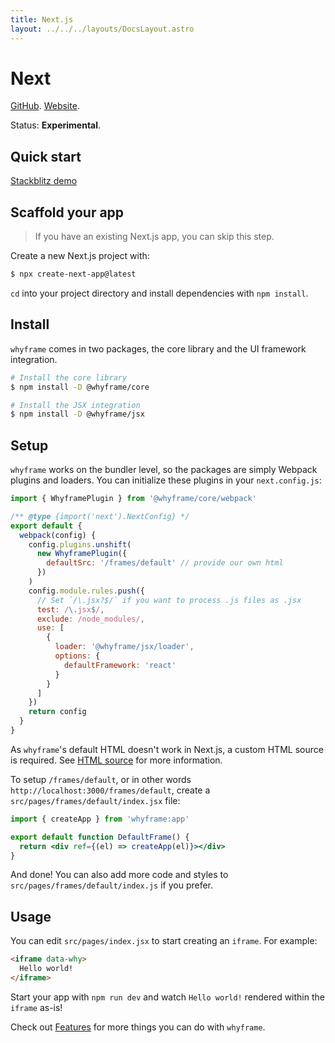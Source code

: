```yaml
---
title: Next.js
layout: ../../../layouts/DocsLayout.astro
---
```


# Next

[GitHub](https://github.com/vercel/next.js). [Website](https://nextjs.org).

Status: **Experimental**.

## Quick start

[Stackblitz demo](https://stackblitz.com/fork/github/bluwy/whyframe/tree/master/playground/next)

## Scaffold your app

> If you have an existing Next.js app, you can skip this step.

Create a new Next.js project with:

```bash
$ npx create-next-app@latest
```

`cd` into your project directory and install dependencies with `npm install`.

## Install

`whyframe` comes in two packages, the core library and the UI framework integration.

```bash
# Install the core library
$ npm install -D @whyframe/core

# Install the JSX integration
$ npm install -D @whyframe/jsx
```

## Setup

`whyframe` works on the bundler level, so the packages are simply Webpack plugins and loaders. You can initialize these plugins in your `next.config.js`:

```js
import { WhyframePlugin } from '@whyframe/core/webpack'

/** @type {import('next').NextConfig} */
export default {
  webpack(config) {
    config.plugins.unshift(
      new WhyframePlugin({
        defaultSrc: '/frames/default' // provide our own html
      })
    )
    config.module.rules.push({
      // Set `/\.jsx?$/` if you want to process .js files as .jsx
      test: /\.jsx$/,
      exclude: /node_modules/,
      use: [
        {
          loader: '@whyframe/jsx/loader',
          options: {
            defaultFramework: 'react'
          }
        }
      ]
    })
    return config
  }
}
```

As `whyframe`'s default HTML doesn't work in Next.js, a custom HTML source is required. See [HTML source](/docs/features#html-source) for more information.

To setup `/frames/default`, or in other words `http://localhost:3000/frames/default`, create a `src/pages/frames/default/index.jsx` file:

```jsx
import { createApp } from 'whyframe:app'

export default function DefaultFrame() {
  return <div ref={(el) => createApp(el)}></div>
}
```

And done! You can also add more code and styles to `src/pages/frames/default/index.js` if you prefer.

## Usage

You can edit `src/pages/index.jsx` to start creating an `iframe`. For example:

<!-- prettier-ignore -->
```html
<iframe data-why>
  Hello world!
</iframe>
```

Start your app with `npm run dev` and watch `Hello world!` rendered within the `iframe` as-is!

Check out [Features](/docs/features) for more things you can do with `whyframe`.
